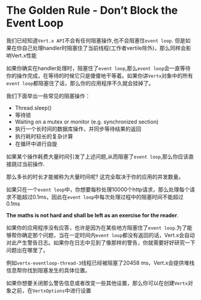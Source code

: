 # The Golden Rule - Don’t Block the Event Loop

我们已经知道`Vert.x API`不会有任何阻塞操作,也不会阻塞住`event loop`. 但是如果在你自己处理handler时阻塞住了当前线程(工作者vertile除外)，那么同样会影响Vert.x性能

如果你确实在handler处理时，阻塞住了`event loop`,那么`event loop`会一直等待你的操作完成，在等待的时候它只是傻傻地干等着。如果你讲`Vertx`对象中的所有`event loop`都阻塞住了话，那么你的应用程序不久就会挂掉了。

我们下面举出一些常见的阻塞操作：
* Thread.sleep()
* 等待锁
* Waiting on a mutex or monitor (e.g. synchronized section)
* 执行一个长时间的数据库操作，并同步等待结果的返回
* 执行耗时较长的复杂计算
* 在循环中进行自旋

如果某个操作耗费大量时间引发了上述问题,从而阻塞了`event loop`,那么你应该直接跳过当前操作.

那么多长的时长才能被称为大量时间呢? 这完全取决于你的应用的并发数量。


如果只在一个`event loop`中，你想要每秒处理10000个http请求，那么处理每个请求不能超过0.1ms，因此在`event loop`中每次处理过程中的阻塞时间不能超过0.1ms

******The maths is not hard and shall be left as an exercise for the reader******.

如果你的应用程序没有应答，也许是因为在某些地方阻塞住了`event loop`.为了能够帮你确定那个问题，当在一定时间内`event loop`都没有返回的话，Vert.x会自动对此产生警告日志。如果你在日志中见到了像那样的警告，你就需要好好研究一下问题出在哪里了。

例如`vertx-eventloop-thread-3`线程已经被阻塞了20458 ms，Vert.x会提供堆栈信息帮你找到阻塞发生的具体位置。

如果你想要关闭那么警告信息或者改变一些其他设置，那么你可以在创建`Vertx`对象之前，在`VertxOptions`中进行设置